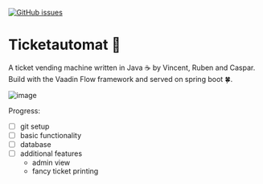 [![GitHub issues](https://img.shields.io/github/issues/CasCodes/Ticketautomat)](https://github.com/CasCodes/Ticketautomat/issues)
# Ticketautomat 🎫

A ticket vending machine written in Java ☕ by Vincent, Ruben and Caspar.
Build with the Vaadin Flow framework and served on spring boot 🍀.

![image](https://user-images.githubusercontent.com/64489325/151784424-3752fba5-8f42-41d2-bca8-68873f02a474.png)

Progress:
- [ ] git setup
- [ ] basic functionality
- [ ] database
- [ ] additional features
  - admin view
  - fancy ticket printing
